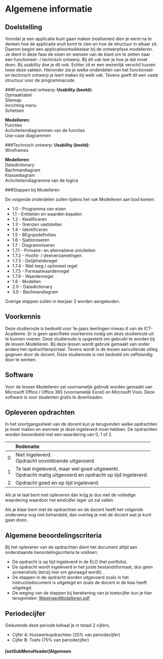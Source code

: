 # Algemene informatie

## Doelstelling
Voordat je een applicatie kunt gaan maken (realiseren) dien je eerst na te denken hoe de applicatie eruit komt te zien en hoe de structuur in elkaar zit. Daarom begint een applicatieontwikkelaar bij de ontwerpfase modelleren. Je dient in deze fase de eisen en wensen van de klant om te zetten naar een functioneel- / technisch ontwerp. Bij dit vak leer je hoe je dat moet doen. Bij usability doe je dit ook. Echter zit er een wezenlijk verschil tussen twee deze vakken. Hieronder zie je welke onderdelen van het functioneel- en technisch ontwerp je leert maken bij welk vak. Tevens geeft dit een vaste structuur voor de programmacode.

###Functioneel ontwerp:
**Usability (beeld):**<br>
Opmaaktabel<br>
Sitemap<br>
Inrichting menu<br>
Schetsen

**Modelleren:**<br>
Functies <br>
Activiteitendiagrammen van de functies<br>
Use-case diagrammen

###Technisch ontwerp:
**Usability (beeld):**<br>
Wireframes

**Modelleren:**<br>
Datadictionary<br>
Bachmandiagram<br>
Klassediagram<br>
Activiteitendiagramma van de logica
										
###Stappen bij Modelleren

De volgende onderdelen zullen tijdens het vak Modelleren aan bod komen:
* 1.0 - Programma van eisen
* 1.1 - Entiteiten en waarden bepalen
* 1.2 - Kwalificeren
* 1.3 - Grenzen vaststellen
* 1.4 - Identificeren
* 1.5 - BEgripsdefinities
* 1.6 - Sjabloniseren
* 1.7 - Diagrammiseren
* 1.7.1 - Primaire- en alternatieve uniciteiten
* 1.7.2 - Hoofd- / deelverzamelingen
* 1.7.3 - Gelijkheidsregel
* 1.7.4 - Niet leeg / optioneel regel
* 1.7.5 - Formaatwaardenregel
* 1.7.6 - Waardenregel
* 1.8 - Modellen
* 2.0 - Datadictionary
* 3.0 - Bachmandiagram

Overige stappen zullen in leerjaar 2 worden aangeboden.


## Voorkennis
Deze studieroute is bedoeld voor 1e-jaars leerlingen niveau 4 van de ICT-Academie. Er is geen specifieke voorkennis nodig om deze studieroute uit te kunnen voeren. Deze studieroute is opgesteld om gebruikt te worden bij de lessen Modelleren. Bij deze lessen wordt gebruik gemaakt van onder andere het opdrachtenportaal. Tevens wordt in de lessen aanvullende uitleg gegeven door de docent. Deze studieroute is niet bedoeld om zelfstandig door te werken.

## Software
Voor de lessen Modelleren zal voornamelijk gebruik worden gemaakt van Microsoft Office / Office 365 (voornamelijk Excel) en Microsoft Visio. Deze software is voor studenten gratis te downloaden.

## Opleveren opdrachten
In het voortgangssheet van de docent kun je terugvinden welke opdrachten je moet maken en wanneer je deze ingeleverd moet hebben. De opdrachten worden beoordeeld met een waardering van 0, 1 of 2.

<table><thead>
<tr>
<th></th>
<th align="left">Redenatie</th>
</tr>
</thead><tbody>
<tr>
<td>0</td>
<td align="left">Niet ingeleverd.    <br>Opdracht onvoldoende uitgevoerd</td>
</tr>
<tr>
<td>1</td>
<td align="left">Te laat ingeleverd, maar wel goed uitgewerkt.<br>Opdracht matig uitgevoerd en opdracht op tijd ingeleverd.</td>
</tr>
<tr>
<td>2</td>
<td align="left">Opdracht goed en op tijd ingeleverd.</td>
</tr>
</tbody></table>

Als je te laat bent met opleveren dan krijg je dus niet de volledige waardering waardoor het eindcijfer lager uit zal vallen.

Als je klaar bent met de opdrachten en de docent heeft het volgende onderwerp nog niet behandeld, dan overleg je met de docent wat je kunt gaan doen.

## Algemene beoordelingscriteria

Bij het opleveren van de opdrachten dient het document altijd aan onderstaande beoordelingscriteria te voldoen:
*	De opdracht is op tijd ingeleverd in de ELO (het portfolio).
*	De opdracht wordt ingeleverd in het juiste bestandsformaat, dus geen screenshots (tenzij hier om gevraagd wordt).
*	De stappen in de opdracht worden uitgevoerd zoals in het instructiedocument is uitgelegd en zoals de docent in de klas heeft uitgelegd.
*   De weging van de stappen bij berekening van je toetscijfer kun je hier terugvinden: <a href="https://elo.kw1c.nl/CMS/Studie/811%20ICT-Academie/811%20VakkenInhoud/%5BB.01%20MOD%5D%20Modelleren/25187%20%C2%A0%20Applicatie-%20en%20mediaontwikkelaar/Periode%2001/Productie/05.%20Toetsen/Wegingen%20modelleren.pdf" target="blank">WegingenModelleren.pdf</a>

## Periodecijfer

Gedurende deze periode behaal je in totaal 2 cijfers.
* Cijfer A: Huiswerkopdrachten (25% van periodecijfer)
* Cijfer B: Toets (75% van periodecijfer)

#### [setSubMenuHeader]Algemeen